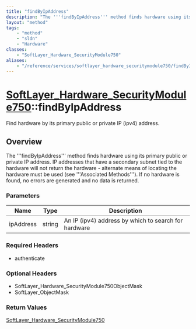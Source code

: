 ```yaml
---
title: "findByIpAddress"
description: "The '''findByIpAddress''' method finds hardware using its primary public or private IP address. IP addresses that have a... "
layout: "method"
tags:
    - "method"
    - "sldn"
    - "Hardware"
classes:
    - "SoftLayer_Hardware_SecurityModule750"
aliases:
    - "/reference/services/softlayer_hardware_securitymodule750/findByIpAddress"
---
```

# [SoftLayer_Hardware_SecurityModule750](/reference/services/SoftLayer_Hardware_SecurityModule750)::findByIpAddress

Find hardware by its primary public or private IP (ipv4) address.


## Overview 
The '''findByIpAddress''' method finds hardware using its primary public or private IP address. IP addresses that have a secondary subnet tied to the hardware will not return the hardware - alternate means of locating the hardware must be used (see '''Associated Methods'''). If no hardware is found, no errors are generated and no data is returned. 

### Parameters 
|Name | Type | Description |
| --- | --- | --- |
|ipAddress| string| An IP (ipv4) address by which to search for hardware|


### Required Headers
* authenticate

### Optional Headers
* SoftLayer_Hardware_SecurityModule750ObjectMask
* SoftLayer_ObjectMask

### Return Values
<a href='/reference/datatypes/SoftLayer_Hardware_SecurityModule750'>SoftLayer_Hardware_SecurityModule750 </a>

